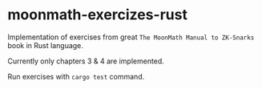 # moonmath-exercizes-rust
Implementation of exercises from great `The MoonMath Manual to ZK-Snarks` book in Rust language.

Currently only chapters 3 & 4 are implemented.

Run exercises with `cargo test` command.

